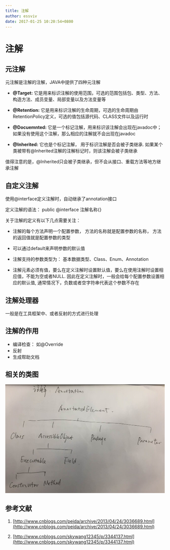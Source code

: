```yaml
---
title: 注解
author: essviv
date: 2017-01-25 10:20:54+0800
---
```


# 注解

## 元注解

元注解是注解的注解，JAVA中提供了四种元注解

* **@Target:** 它是用来标识注解的使用范围，可选的范围包括包、类型、方法、构造方法、成员变量、局部变量以及方法变量等

* **@Retention:** 它是用来标识注解的生命周期，可选的生命周期由RetentionPolicy定义，可选的值包括源代码、CLASS文件以及运行时

* **@Docuemnted:** 它是一个标记注解，用来标识该注解会出现在javadoc中； 如果没有使用这个注解，那么相应的注解就不会出现在javadoc

* **@Inherited:** 它也是个标记注解， 用于标识注解是否会被子类继承. 如果某个类被带有@Inherited注解的注解标记时，则该注解会被子类继承

值得注意的是，@Inherited只会被子类继承，但不会从接口、重载方法等地方继承注解

## 自定义注解    

使用@interface定义注解时，自动继承了annotation接口

定义注解的语法： public @interface 注解名称{}

关于注解的定义有以下几点需要关注：

* 注解的每个方法声明一个配置参数， 方法的名称就是配置参数的名称， 方法的返回值就是配置参数的类型

* 可以通过default来声明参数的默认值

* 注解支持的参数类型为： 基本数据类型、Class、Enum、Annotation

* 注解元素必须有值，要么在定义注解时设置默认值，要么在使用注解时设置相应值，不能为空或者NULL. 因此在定义注解时，一般会给每个配置参数设置相应的默认值, 通常情况下，负数或者空字符串代表这个参数不存在

## 注解处理器

一般是在工具框架中、或者反射的方式进行处理

## 注解的作用

* 编译检查： 如@Override
* 反射
* 生成帮助文档

## 相关的类图

![annotation-hierarchy](https://github.com/Essviv/images/blob/master/annotation-hierarchy.jpg?raw=true)

## 参考文献

1. [http://www.cnblogs.com/peida/archive/2013/04/24/3036689.html](http://www.cnblogs.com/peida/archive/2013/04/24/3036689.html)

2. [http://www.cnblogs.com/skywang12345/p/3344137.html](http://www.cnblogs.com/skywang12345/p/3344137.html)
 

 